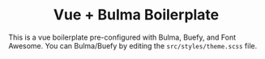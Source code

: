 <h1 align="center">
Vue + Bulma Boilerplate
</h1>


  This is a vue boilerplate pre-configured with Bulma, Buefy, and Font Awesome.
  You can Bulma/Buefy by editing the `src/styles/theme.scss` file.
